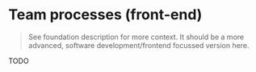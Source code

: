 # Team processes (front-end)

> See foundation description for more context. It should be a more advanced,
> software development/frontend focussed version here.

TODO
